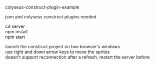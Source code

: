 colyseus-construct-plugin-example

json and colyseus construct plugins needed  

cd server  
npm install  
npm start  

launch the construct project on two browser's windows  
use right and down arrow keys to move the sprites  
doesn't support reconnection after a refresh, restart the server before  
